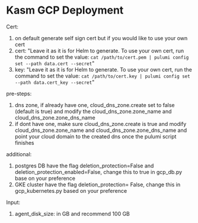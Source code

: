 # Kasm GCP Deployment

Cert:
1. on default generate self sign cert but if you would like to use your own cert
2. cert: "Leave it as it is for Helm to generate. To use your own cert, run the command to set the value: `cat /path/to/cert.pem | pulumi config set --path data.cert --secret`"
3. key: "Leave it as it is for Helm to generate. To use your own cert, run the command to set the value: `cat /path/to/cert.key | pulumi config set --path data.cert_key --secret`"



pre-steps:
1. dns zone, if already have one, cloud_dns_zone.create set to false (default is true) and modify the cloud_dns_zone.zone_name and cloud_dns_zone.zone_dns_name
2. if dont have one, make sure cloud_dns_zone.create is true and modify cloud_dns_zone.zone_name and cloud_dns_zone.zone_dns_name and point your cloud domain to the created dns once the pulumi script finishes

additional:
1. postgres DB have the flag deletion_protection=False and deletion_protection_enabled=False, change this to true in gcp_db.py base on your preference
2. GKE cluster have the flag deletion_protection= False, change this in gcp_kubernetes.py based on your preference

Input:
1. agent_disk_size: in GB and recommend 100 GB